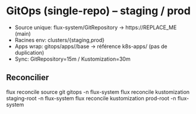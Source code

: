 # GitOps (single-repo) – staging / prod
- Source unique: flux-system/GitRepository -> https://REPLACE_ME (main)
- Racines env: clusters/{staging,prod}
- Apps wrap: gitops/apps/<app>/base -> référence k8s-apps/<app> (pas de duplication)
- Sync: GitRepository=15m / Kustomization=30m

## Reconcilier
flux reconcile source git gitops -n flux-system
flux reconcile kustomization staging-root -n flux-system
flux reconcile kustomization prod-root -n flux-system
